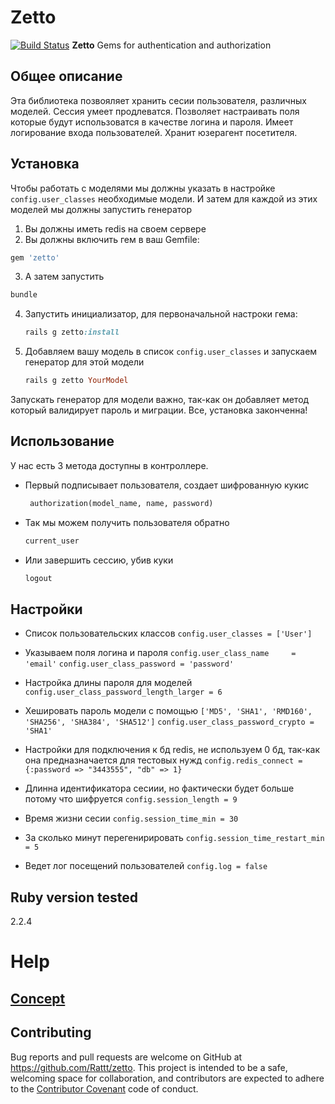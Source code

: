 # Zetto
[![Build Status](https://travis-ci.org/Rattt/zetto.svg?branch=develop)](https://travis-ci.org/Rattt/zetto) 
**Zetto** Gems for authentication and authorization

## Общее описание

Эта библиотека позвояляет хранить сесии пользователя, различных моделей.
Сессия умеет продлеватся.
Позволяет настраивать поля которые будут использоватся в качестве логина и пароля.
Имеет логирование входа пользователей.
Хранит юзерагент посетителя.

## Установка
Чтобы работать с моделями мы должны указать в настройке `config.user_classes` необходимые модели.
И затем для каждой из этих моделей мы должны запустить генератор 

1. Вы должны иметь redis на своем сервере
2. Вы должны включить гем в ваш Gemfile:
  ```ruby
  gem 'zetto'
  ```

3. А затем запустить
  ```ruby
  bundle
  ```

4. Запустить инициализатор, для первоначальной настроки гема:
    
   ```ruby
   rails g zetto:install
   ```
5. Добавляем вашу модель в список `config.user_classes` и запускаем генератор для этой модели
   ```ruby
   rails g zetto YourModel
   ```  
Запускать генератор для модели важно, так-как он добавляет метод который валидирует пароль и миграции.
Все, установка законченна!


## Использование
У нас есть 3 метода доступны в контроллере.  

* Первый подписывает пользователя, создает шифрованную кукис
  ```ruby 
   authorization(model_name, name, password)
  ```
* Так мы можем получить пользователя обратно    
  ```ruby 
  current_user
  ```
* Или завершить сессию, убив куки
  ```ruby 
  logout
  ```
## Настройки


* Список пользовательских классов
    `config.user_classes = ['User']`
* Указываем поля логина и пароля
    `config.user_class_name     = 'email'`
    `config.user_class_password = 'password'`

* Настройка длины пароля для моделей
    `config.user_class_password_length_larger = 6`

* Хешировать пароль модели с помощью
    `['MD5', 'SHA1', 'RMD160', 'SHA256', 'SHA384', 'SHA512']`
    `config.user_class_password_crypto = 'SHA1'`

* Настройки для подключения к бд redis, не используем 0 бд, так-как она предназначается для тестовых нужд
    `config.redis_connect = {:password => "3443555", "db" => 1}`

* Длинна идентификатора сесиии, но фактически будет больше потому что шифруется
    `config.session_length = 9`

* Время жизни сесии
    `config.session_time_min = 30`

* За сколько минут перегенирировать
    `config.session_time_restart_min = 5`

* Ведет лог посещений пользователей
    `config.log = false`

## Ruby version tested

2.2.4

# Help

## [Concept](https://docs.google.com/document/d/1AGOqfECm_qLhpbPl75ssxHTLbZMRpd2-pYLfbDH67No)

## Contributing

Bug reports and pull requests are welcome on GitHub at https://github.com/Rattt/zetto. This project is intended to be a safe,
welcoming space for collaboration, and contributors are expected to adhere to the [Contributor Covenant](http://contributor-covenant.org) code of conduct.

